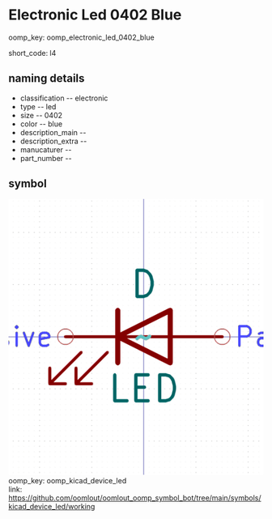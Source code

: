 # Electronic Led 0402 Blue
oomp_key: oomp_electronic_led_0402_blue  

short_code: l4
## naming details
* classification -- electronic
* type -- led
* size -- 0402
* color -- blue
* description_main -- 
* description_extra -- 
* manucaturer -- 
* part_number -- 



## symbol

![](symbol/0/working/working_600.png)  
oomp_key: oomp_kicad_device_led  
link: https://github.com/oomlout/oomlout_oomp_symbol_bot/tree/main/symbols/kicad_device_led/working  


